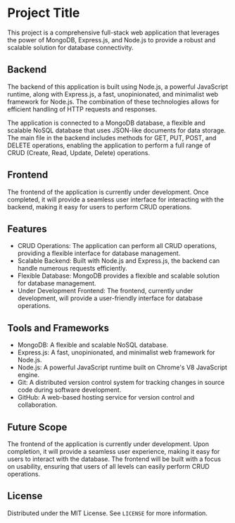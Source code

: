 # Project Title

This project is a comprehensive full-stack web application that leverages the power of MongoDB, Express.js, and Node.js to provide a robust and scalable solution for database connectivity.

## Backend

The backend of this application is built using Node.js, a powerful JavaScript runtime, along with Express.js, a fast, unopinionated, and minimalist web framework for Node.js. The combination of these technologies allows for efficient handling of HTTP requests and responses.

The application is connected to a MongoDB database, a flexible and scalable NoSQL database that uses JSON-like documents for data storage. The main file in the backend includes methods for GET, PUT, POST, and DELETE operations, enabling the application to perform a full range of CRUD (Create, Read, Update, Delete) operations.

## Frontend

The frontend of the application is currently under development. Once completed, it will provide a seamless user interface for interacting with the backend, making it easy for users to perform CRUD operations.

## Features

- CRUD Operations: The application can perform all CRUD operations, providing a flexible interface for database management.
- Scalable Backend: Built with Node.js and Express.js, the backend can handle numerous requests efficiently.
- Flexible Database: MongoDB provides a flexible and scalable solution for database management.
- Under Development Frontend: The frontend, currently under development, will provide a user-friendly interface for database operations.

## Tools and Frameworks

- MongoDB: A flexible and scalable NoSQL database.
- Express.js: A fast, unopinionated, and minimalist web framework for Node.js.
- Node.js: A powerful JavaScript runtime built on Chrome's V8 JavaScript engine.
- Git: A distributed version control system for tracking changes in source code during software development.
- GitHub: A web-based hosting service for version control and collaboration.

## Future Scope

The frontend of the application is currently under development. Upon completion, it will provide a seamless user experience, making it easy for users to interact with the database. The frontend will be built with a focus on usability, ensuring that users of all levels can easily perform CRUD operations.

## License

Distributed under the MIT License. See `LICENSE` for more information.
